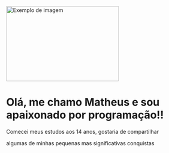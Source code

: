 <img src="https://i.pinimg.com/originals/71/7e/cd/717ecde38ebb3f954975d7a9547f9f60.gif" width="300" height="200" alt="Exemplo de imagem">
<h1> Olá, me chamo Matheus e sou apaixonado por programação!!</h1>
<p>Comecei meus estudos aos 14 anos, gostaria de compartilhar</p>
<p>algumas de minhas pequenas mas significativas conquistas</p>


